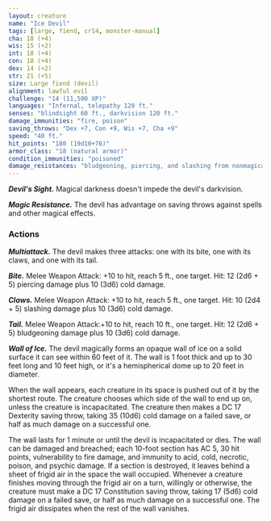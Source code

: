 ```yaml
---
layout: creature
name: "Ice Devil"
tags: [large, fiend, cr14, monster-manual]
cha: 18 (+4)
wis: 15 (+2)
int: 18 (+4)
con: 18 (+4)
dex: 14 (+2)
str: 21 (+5)
size: Large fiend (devil)
alignment: lawful evil
challenge: "14 (11,500 XP)"
languages: "Infernal, telepathy 120 ft."
senses: "blindsight 60 ft., darkvision 120 ft."
damage_immunities: "fire, poison"
saving_throws: "Dex +7, Con +9, Wis +7, Cha +9"
speed: "40 ft."
hit_points: "180 (19d10+76)"
armor_class: "18 (natural armor)"
condition_immunities: "poisoned"
damage_resistances: "bludgeoning, piercing, and slashing from nonmagical weapons that aren't silvered"
---
```


***Devil's Sight.*** Magical darkness doesn't impede the devil's darkvision.

***Magic Resistance.*** The devil has advantage on saving throws against spells and other magical effects.

### Actions

***Multiattack.*** The devil makes three attacks: one with its bite, one with its claws, and one with its tail.

***Bite.*** Melee Weapon Attack: +10 to hit, reach 5 ft., one target. Hit: 12 (2d6 + 5) piercing damage plus 10 (3d6) cold damage.

***Claws.*** Melee Weapon Attack: +10 to hit, reach 5 ft., one target. Hit: 10 (2d4 + 5) slashing damage plus 10 (3d6) cold damage.

***Tail.*** Melee Weapon Attack:+10 to hit, reach 10 ft., one target. Hit: 12 (2d6 + 5) bludgeoning damage plus 10 (3d6) cold damage.

***Wall of Ice.*** The devil magically forms an opaque wall of ice on a solid surface it can see within 60 feet of it. The wall is 1 foot thick and up to 30 feet long and 10 feet high, or it's a hemispherical dome up to 20 feet in diameter.

When the wall appears, each creature in its space is pushed out of it by the shortest route. The creature chooses which side of the wall to end up on, unless the creature is incapacitated. The creature then makes a DC 17 Dexterity saving throw, taking 35 (10d6) cold damage on a failed save, or half as much damage on a successful one.

The wall lasts for 1 minute or until the devil is incapacitated or dies. The wall can be damaged and breached; each 10-foot section has AC 5, 30 hit points, vulnerability to fire damage, and immunity to acid, cold, necrotic, poison, and psychic damage. If a section is destroyed, it leaves behind a sheet of frigid air in the space the wall occupied. Whenever a creature finishes moving through the frigid air on a turn, willingly or otherwise, the creature must make a DC 17 Constitution saving throw, taking 17 (5d6) cold damage on a failed save, or half as much damage on a successful one. The frigid air dissipates when the rest of the wall vanishes.